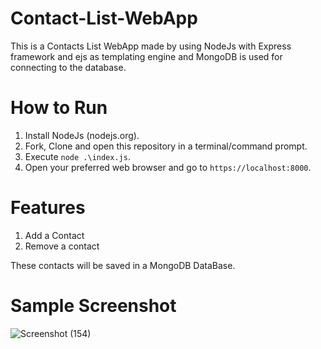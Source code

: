 # Contact-List-WebApp
This is a Contacts List WebApp made by using NodeJs with Express framework and ejs as templating engine and MongoDB is used for connecting to the database.


# How to Run
1. Install NodeJs (nodejs.org).
2. Fork, Clone and open this repository in a terminal/command prompt.
3. Execute `node .\index.js`.
4. Open your preferred web browser and go to `https://localhost:8000`.

# Features
1. Add a Contact
2. Remove a contact

These contacts will be saved in a MongoDB DataBase.

# Sample Screenshot
![Screenshot (154)](https://user-images.githubusercontent.com/67758484/110108957-d8de8d00-7dd2-11eb-94cb-572eb9357283.png)

